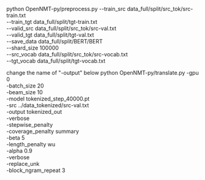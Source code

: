 python OpenNMT-py/preprocess.py --train_src data_full/split/src_tok/src-train.txt \
                     --train_tgt data_full/split/tgt-train.txt \
                     --valid_src data_full/split/src_tok/src-val.txt \
                     --valid_tgt data_full/split/tgt-val.txt \
                     --save_data data_full/split/BERT/BERT \
                     --shard_size 100000 \
                     --src_vocab data_full/split/src_tok/src-vocab.txt \
                     --tgt_vocab data_full/split/tgt-vocab.txt
                     


change the name of "-output" below
python OpenNMT-py/translate.py -gpu 0 \
                    -batch_size 20 \
                    -beam_size 10 \
                    -model tokenized_step_40000.pt \
                    -src ../data_tokenized/src-val.txt \
                    -output tokenized_out \
                    -verbose \
                    -stepwise_penalty \
                    -coverage_penalty summary \
                    -beta 5 \
                    -length_penalty wu \
                    -alpha 0.9 \
                    -verbose \
                    -replace_unk \
                    -block_ngram_repeat 3